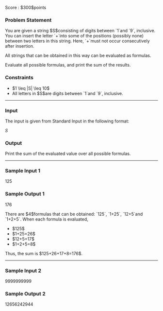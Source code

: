 
<div>

<span>

<span>

<p>
Score : $300$points
</p>

<div>

<section>

### **Problem Statement**

<p>
You are given a string $S$consisting of digits between `1`and `9`, inclusive.
You can insert the letter `+`into some of the positions (possibly none) between two letters in this string.
Here, `+`must not occur consecutively after insertion.
</p>

<p>
All strings that can be obtained in this way can be evaluated as formulas.
</p>

<p>
Evaluate all possible formulas, and print the sum of the results.
</p>

</section>

</div>

<div>

<section>

### **Constraints**

<ul>

<li>
$1 \leq |S| \leq 10$
</li>

<li>
All letters in $S$are digits between `1`and `9`, inclusive.
</li>

</ul>

</section>

</div>

---

<div>

<div>

<section>

### **Input**

<p>
The input is given from Standard Input in the following format:
</p>

<div>

$S$
</div>

</section>

</div>

<div>

<section>

### **Output**

<p>
Print the sum of the evaluated value over all possible formulas.
</p>

</section>

</div>

</div>

---

<div>

<section>

### **Sample Input 1**

<div>

125

</div>

</section>

</div>

<div>

<section>

### **Sample Output 1**

<div>

176

</div>

<p>
There are $4$formulas that can be obtained: `125`, `1+25`, `12+5`and `1+2+5`. When each formula is evaluated,
</p>

<ul>

<li>
$125$
</li>

<li>
$1+25=26$
</li>

<li>
$12+5=17$
</li>

<li>
$1+2+5=8$
</li>

</ul>

<p>
Thus, the sum is $125+26+17+8=176$.
</p>

</section>

</div>

---

<div>

<section>

### **Sample Input 2**

<div>

9999999999

</div>

</section>

</div>

<div>

<section>

### **Sample Output 2**

<div>

12656242944

</div>

</section>

</div>

</span>

</span>

</div>
